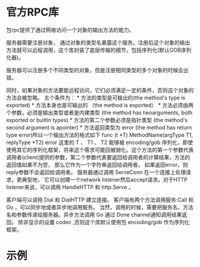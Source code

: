 # 官方RPC库
包rpc提供了通过网络访问一个对象的输出方法的能力。

服务器需要注册对象， 通过对象的类型名暴露这个服务。注册后这个对象的输出方法就可以远程调用，这个库封装了底层传输的细节，包括序列化(默认GOB序列化器)。

服务器可以注册多个不同类型的对象，但是注册相同类型的多个对象的时候会出错。

同时，如果对象的方法要能远程访问，它们必须满足一定的条件，否则这个对象的方法会被忽略。
五个条件为：
    * 方法的类型是可输出的(the method's type is exported)
    * 方法本身也是可输出的 （the method is exported）
    * 方法必须由两个参数，必须是输出类型或者是内建类型 (the method has twoarguments, both exported or builtin types)
    * 方法的第二个参数必须是指针类型 (the method's second argument is apointer)
    * 方法返回类型为 error (the method has return type error)所以一个输出方法的格式如下
    func (t *T) MethodName(argType T1, replyType *T2) error
这里的 T 、 T1 、 T2 能够被 encoding/gob 序列化，即使使用其它的序列化框架，将来这个需求可能回被弱化。这个方法的第一个参数代表调用者(client)提供的参数，第二个参数代表要返回给调用者的计算结果，方法的返回值如果不为空， 那么它作为一个字符串返回给调用者。
如果返回error，则reply参数不会返回给调用者。
服务器通过调用 ServeConn 在一个连接上处理请求，更典型地， 它可以创建一个network listener然后accept请求。对于HTTP listener来说，可以调用 HandleHTTP 和 http.Serve 。

客户端可以调用 Dial 和 DialHTTP 建立连接。 客户端有两个方法调用服务:Call 和 Go ，可以同步地或者异步地调用服务。
当然，调用的时候，需要把服务名、方法名和参数传递给服务器。异步方法调用 Go 通过 Done channel通知调用结果返回。
除非显示的设置 codec ,否则这个库默认使用包 encoding/gob 作为序列化框架。

# 示例
